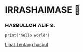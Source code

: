 # IRRASHAIMASE 🙏
### HASBULLOH ALIF S.
```pyhton
print("hello world")
```


[Lihat Tentang hasbul]("./tentang-hasbul.html")